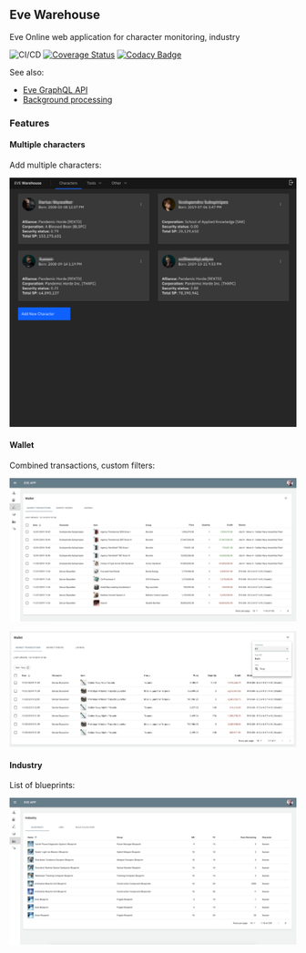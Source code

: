 ## Eve Warehouse

Eve Online web application for character monitoring, industry

![CI/CD](https://github.com/dariusbakunas/eve-warehouse/workflows/CI/CD/badge.svg)
[![Coverage Status](https://coveralls.io/repos/github/dariusbakunas/eve-warehouse/badge.svg?branch=master)](https://coveralls.io/github/dariusbakunas/eve-warehouse?branch=master)
[![Codacy Badge](https://api.codacy.com/project/badge/Grade/944a469892934f52b9d13dd41c697f34)](https://www.codacy.com/manual/dariusbakunas/eve-warehouse?utm_source=github.com&amp;utm_medium=referral&amp;utm_content=dariusbakunas/eve-warehouse&amp;utm_campaign=Badge_Grade)

See also: 

  * [Eve GraphQL API](https://github.com/dariusbakunas/eve-api)
  * [Background processing](https://github.com/dariusbakunas/eve-processors)

### Features

#### Multiple characters

Add multiple characters:

![characters](docs/img/characters.png)

#### Wallet

Combined transactions, custom filters:

![transactions](docs/img/transactions.png)

![filters](docs/img/transaction_filters.png)

#### Industry

List of blueprints:

![blueprints](docs/img/blueprints.png)
